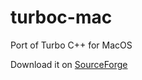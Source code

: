 # turboc-mac
Port of Turbo C++ for MacOS

Download it on [SourceForge](https://sourceforge.net/projects/turbo-for-mac/)
